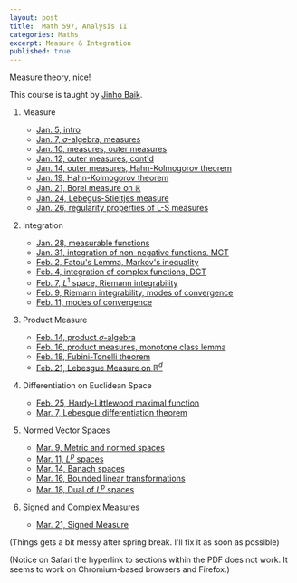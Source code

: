 ```yaml
---
layout: post
title:  Math 597, Analysis II
categories: Maths
excerpt: Measure & Integration
published: true 
---
```

Measure theory, nice!

This course is taught by [Jinho Baik](http://www.math.lsa.umich.edu/~baik/Welcome.html).

1. Measure
    - [Jan. 5, intro](../../../../parts/analysis/measure.pdf#section.1.1)
    - [Jan. 7, $\sigma$-algebra, measures](../../../../parts/analysis/measure.pdf#section.1.1)
    - [Jan. 10, measures, outer measures](../../../../parts/analysis/measure.pdf#section.1.2)
    - [Jan. 12, outer measures, cont'd](../../../../parts/analysis/measure.pdf#section.1.3)
    - [Jan. 14, outer measures, Hahn-Kolmogorov theorem](../../../../parts/analysis/measure.pdf#section.1.3)
    - [Jan. 19, Hahn-Kolmogorov theorem](../../../../parts/analysis/measure.pdf#section.1.4)
    - [Jan. 21, Borel measure on $\mathbb R$](../../../../parts/analysis/measure.pdf#section.1.5)
    - [Jan. 24, Lebegus-Stieltjes measure](../../../../parts/analysis/measure.pdf#section.1.6)
    - [Jan. 26, regularity properties of L-S measures](../../../../parts/analysis/measure.pdf#section.1.7)

2. Integration
    - [Jan. 28, measurable functions](../../../../parts/analysis/measure.pdf#section.2.1)
    - [Jan. 31, integration of non-negative functions, MCT](../../../../parts/analysis/measure.pdf#section.2.2)
    - [Feb. 2, Fatou's Lemma, Markov's inequality](../../../../parts/analysis/measure.pdf#section.2.2)
    - [Feb. 4, integration of complex functions, DCT](../../../../parts/analysis/measure.pdf#section.2.3)
    - [Feb. 7, $L^1$ space, Riemann integrability](../../../../parts/analysis/measure.pdf#section.2.4)
    - [Feb. 9, Riemann integrability, modes of convergence](../../../../parts/analysis/measure.pdf#section.2.5)
    - [Feb. 11, modes of convergence](../../../../parts/analysis/measure.pdf#section.2.6)

3. Product Measure
    - [Feb. 14, product $\sigma$-algebra](../../../../parts/analysis/measure.pdf#section.3.1)
    - [Feb. 16, product measures, monotone class lemma](../../../../parts/analysis/measure.pdf#section.3.2)
    - [Feb. 18, Fubini-Tonelli theorem](../../../../parts/analysis/measure.pdf#section.3.4)
    - [Feb. 21, Lebesgue Measure on $\mathbb R^d$](../../../../parts/analysis/measure.pdf#section.3.5)

4. Differentiation on Euclidean Space
    - [Feb. 25, Hardy-Littlewood maximal function](../../../../parts/analysis/measure.pdf#section.4.1)
    - [Mar. 7, Lebesgue differentiation theorem](../../../../parts/analysis/measure.pdf#section.4.2)

5. Normed Vector Spaces
    - [Mar. 9, Metric and normed spaces](../../../../parts/analysis/measure.pdf#section.5.1)
    - [Mar. 11, $L^p$ spaces](../../../../parts/analysis/measure.pdf#section.5.2)
    - [Mar. 14, Banach spaces](../../../../parts/analysis/measure.pdf#section.5.4)
    - [Mar. 16, Bounded linear transformations](../../../../parts/analysis/measure.pdf#section.5.5)
    - [Mar. 18, Dual of $L^p$ spaces](../../../../parts/analysis/measure.pdf#section.5.6)
    
6. Signed and Complex Measures
    - [Mar. 21, Signed Measure](../../../../parts/analysis/measure.pdf#section.6.1)

(Things gets a bit messy after spring break. I'll fix it as soon as possible)

(Notice on Safari the hyperlink to sections within the PDF does not work. It seems to work on Chromium-based browsers and Firefox.)